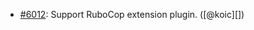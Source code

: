 * [#6012](https://github.com/rubocop/rubocop/issues/6012): Support RuboCop extension plugin. ([@koic][])
